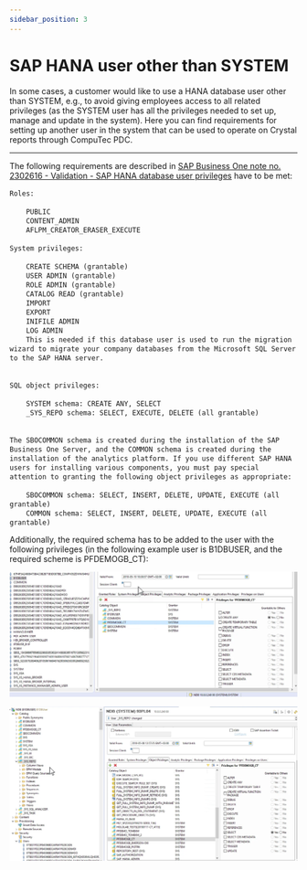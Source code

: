 ```yaml
---
sidebar_position: 3
---
```


# SAP HANA user other than SYSTEM

In some cases, a customer would like to use a HANA database user other than SYSTEM, e.g., to avoid giving employees access to all related privileges (as the SYSTEM user has all the privileges needed to set up, manage and update in the system). Here you can find requirements for setting up another user in the system that can be used to operate on Crystal reports through CompuTec PDC.

---

The following requirements are described in [SAP Business One note no. 2302616 - Validation - SAP HANA database user privileges](https://connect.computec.pl/download/attachments/233506987/2302616_E_20190607.pdf?version=1&modificationDate=1649077528287&api=v2) have to be met:

```text
Roles:

    PUBLIC
    CONTENT_ADMIN
    AFLPM_CREATOR_ERASER_EXECUTE

System privileges:

    CREATE SCHEMA (grantable)
    USER ADMIN (grantable)
    ROLE ADMIN (grantable)
    CATALOG READ (grantable)
    IMPORT
    EXPORT
    INIFILE ADMIN
    LOG ADMIN
    This is needed if this database user is used to run the migration wizard to migrate your company databases from the Microsoft SQL Server to the SAP HANA server.


SQL object privileges:

    SYSTEM schema: CREATE ANY, SELECT
    _SYS_REPO schema: SELECT, EXECUTE, DELETE (all grantable)


The SBOCOMMON schema is created during the installation of the SAP Business One Server, and the COMMON schema is created during the installation of the analytics platform. If you use different SAP HANA users for installing various components, you must pay special attention to granting the following object privileges as appropriate:

    SBOCOMMON schema: SELECT, INSERT, DELETE, UPDATE, EXECUTE (all grantable)
    COMMON schema: SELECT, INSERT, DELETE, UPDATE, EXECUTE (all grantable)
```

Additionally, the required schema has to be added to the user with the following privileges (in the following example user is B1DBUSER, and the required scheme is PFDEMOGB_CT):

![System](./media/sap-hana-user-other-than-system/sys.webp)

![System](./media/sap-hana-user-other-than-system/sys2.webp)
